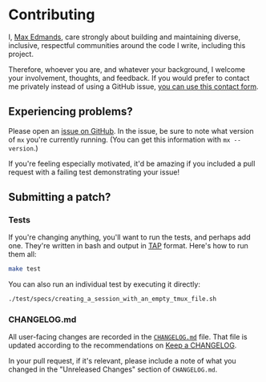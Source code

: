# Contributing

I, [Max Edmands](http://www.maxedmands.com), care strongly about building and maintaining diverse, inclusive, respectful communities around the code I write, including this project.

Therefore, whoever you are, and whatever your background, I welcome your involvement, thoughts, and feedback. If you would prefer to contact me privately instead of using a GitHub issue, [you can use this contact form](https://squaresend.com/mailto:pxo6mtg).

## Experiencing problems?

Please open an [issue on GitHub](https://github.com/demands/mx/issues/new). In the issue, be sure to note what version of `mx` you're currently running. (You can get this information with `mx --version`.)

If you're feeling especially motivated, it'd be amazing if you included a pull request with a failing test demonstrating your issue!

## Submitting a patch?

### Tests

If you're changing anything, you'll want to run the tests, and perhaps add one.
They're written in bash and output in [TAP](http://testanything.org/) format.
Here's how to run them all:

```sh
make test
```

You can also run an individual test by executing it directly:

```sh
./test/specs/creating_a_session_with_an_empty_tmux_file.sh
```

### CHANGELOG.md

All user-facing changes are recorded in the [`CHANGELOG.md`](https://github.com/demands/mx/blob/master/CHANGELOG.md) file. That file is updated according to the recommendations on [Keep a CHANGELOG](http://keepachangelog.com/).

In your pull request, if it's relevant, please include a note of what you changed in the "Unreleased Changes" section of `CHANGELOG.md`.
